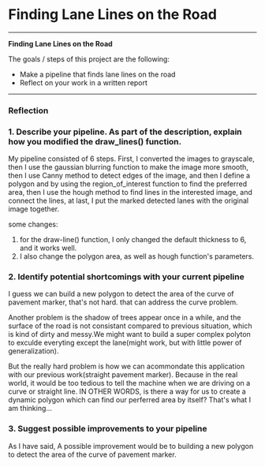 # **Finding Lane Lines on the Road** 

---

**Finding Lane Lines on the Road**

The goals / steps of this project are the following:
* Make a pipeline that finds lane lines on the road
* Reflect on your work in a written report


---

### Reflection

### 1. Describe your pipeline. As part of the description, explain how you modified the draw_lines() function.

My pipeline consisted of 6 steps. 
First, I converted the images to grayscale, 
then I use the gaussian blurring function to make the image more smooth, 
then I use Canny method to detect edges of the image, 
and then I define a polygon and by using the region_of_interest function to find the preferred area,
then I use the hough method to find lines in the interested image, and connect the lines,
at last, I put the marked detected lanes with the original image together.

some changes:
1. for the draw-line() function, I only changed the default thickness to 6, and it works well.
2. I also change the polygon area, as well as hough function's parameters.




### 2. Identify potential shortcomings with your current pipeline


I guess we can build a new polygon to detect the area of the curve of pavement marker, that's not hard. that can address the curve problem.

Another problem is the shadow of trees appear once in a while, and the surface of the road is not consistant compared to previous situation, which is kind of dirty and messy.We might want to build a super complex polyton to exculde everyting except the lane(might work, but with little power of generalization).

But the really hard problem is how we can acommondate this application with our previous work(straight pavement marker). Because in the real world, it would be too tedious to tell the machine when we are driving on a curve or straight line. IN OTHER WORDS, is there a way for us to create a dynamic polygon which can find our perferred area by itself? That's what I am thinking...


### 3. Suggest possible improvements to your pipeline

As I have said, A possible improvement would be to building a new polygon to detect the area of the curve of pavement marker.


